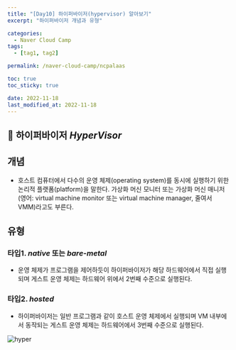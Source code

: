 ```yaml
---
title: "[Day10] 하이퍼바이저(hypervisor) 알아보기"
excerpt: "하이퍼바이저 개념과 유형"

categories:
  - Naver Cloud Camp
tags:
  - [tag1, tag2]

permalink: /naver-cloud-camp/ncpalaas

toc: true
toc_sticky: true

date: 2022-11-18
last_modified_at: 2022-11-18
---
```


## 🦥 하이퍼바이저 *HyperVisor*

## 개념
   - 호스트 컴퓨터에서 다수의 운영 체제(operating system)를 동시에 실행하기 위한 논리적 플랫폼(platform)을 말한다. 가상화 머신 모니터 또는 가상화 머신 매니저(영어: virtual machine monitor 또는 virtual machine manager, 줄여서 VMM)라고도 부른다.

## 유형

### 타입1. *native* 또는 *bare-metal*
   - 운영 체제가 프로그램을 제어하듯이 하이퍼바이저가 해당 하드웨어에서 직접 실행되며 게스트 운영 체제는 하드웨어 위에서 2번째 수준으로 실행된다.

### 타입2. *hosted*
   - 하이퍼바이저는 일반 프로그램과 같이 호스트 운영 체제에서 실행되며 VM 내부에서 동작되는 게스트 운영 체제는 하드웨어에서 3번째 수준으로 실행된다.

  ![hyper](https://user-images.githubusercontent.com/118426681/203059856-0991d463-3740-49f7-ac8e-aaa071f4cf51.png)

  
